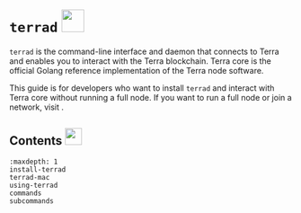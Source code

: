 # `terrad` <img src="/img/Terrad.svg" height="40px">

`terrad` is the command-line interface and daemon that connects to Terra and enables you to interact with the Terra blockchain. Terra core is the official Golang reference implementation of the Terra node software.

This guide is for developers who want to install `terrad` and interact with Terra core without running a full node. If you want to run a full node or join a network, visit [](../../../full-node/run-a-full-terra-node/README.md).

## Contents <img src="/img/Glossary.svg" height="30px"> 
```{toctree}
:maxdepth: 1
install-terrad
terrad-mac
using-terrad
commands
subcommands
```
